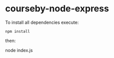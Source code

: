 courseby-node-express
=====================

To install all dependencies execute:
    
    npm install

then:
  
   node index.js
